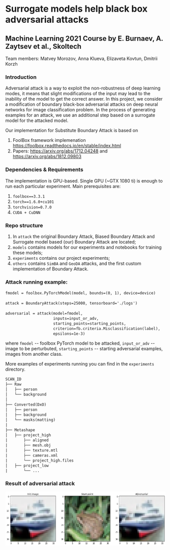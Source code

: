 # Surrogate models help black box adversarial attacks
## Machine Learning 2021 Course by E. Burnaev, A. Zaytsev et al., Skoltech

Team members: Matvey Morozov, Anna Klueva, Elizaveta Kovtun, Dmitrii Korzh

### Introduction

Adversarial attack is a way to exploit the non-robustness of deep learning modes, it means that slight modifications of the input may lead to the inability of the model to get the correct answer. In this project, we consider a modification of boundary black-box adversarial attacks on deep neural networks for image classification problem. In the process of generating examples for an attack, we use an additional step based on a surrogate model for the attacked model.

Our implementation for Substitute Boundary Attack is based on 
1. FoolBox framework implemenation https://foolbox.readthedocs.io/en/stable/index.html
2. Papers: https://arxiv.org/abs/1712.04248 and https://arxiv.org/abs/1812.09803

### Dependencies & Requirements

The implementation is GPU-based. Single GPU (~GTX 1080 ti) is enough to run each particular experiment. Main prerequisites are:

1. `foolbox==3.3.1`
2. `torch==1.6.0+cu101`
3. `torchvision=0.7.0`
4. `CUDA + CuDNN`

### Repo structure
1. In `attack` the original Boundary Attack, Biased Boundary Attack and Surrogate model based (our) Boundary Attack are located;
2. `models` contains models for our experiments and notebooks for training these models;
3. `experiments` contains our project experiments;
4. `others` contains `SimBA` and `GeoDA` attacks, and the first custom implementation of Boundary Attack.


### Attack running example:

```
fmodel = foolbox.PyTorchModel(model, bounds=(0, 1), device=device)

attack = BoundaryAttack(steps=25000, tensorboard='./logs')

adversarial = attack(model=fmodel, 
                     inputs=input_or_adv, 
                     starting_points=starting_points, 
                     criterion=fb.criteria.Misclassification(label), 
                     epsilons=1e-3)
```
where `fmodel` -- foolbox PyTorch model to be attacked, `input_or_adv` -- image to be perturbuted, `starting_points` -- starting adversarial examples, images from another class.
 
More examples of experiments running you can find in the `experiments` directory.

```
SCAN_ID
├── Raw
│   ├── person
│   └── background
│
├── Converted(DxO)
│   ├── person
│   ├── background
│   └── masks(matting)
|
├── Metashape
│   ├── project_high
|       ├── aligned
|       ├── mesh.obj
|       ├── texture.mtl
|       ├── cameras.xml
|       └── project_high.files
│   ├── project_low
|       └── ...
```

### Result of adversarial attack
 
<p align="center"><img src="examples/example.png" width="650"/></p>
